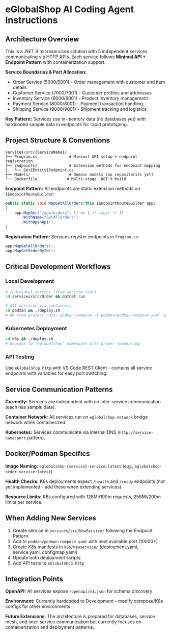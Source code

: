 # eGlobalShop AI Coding Agent Instructions

## Architecture Overview

This is a .NET 9 microservices solution with 5 independent services communicating via HTTP APIs. Each service follows **Minimal API + Endpoint Pattern** with containerization support.

**Service Boundaries & Port Allocation:**

- Order Service (5000/5001) - Order management with customer and item details
- Customer Service (7000/7001) - Customer profiles and addresses
- Inventory Service (6000/6001) - Product inventory management
- Payment Service (8000/8001) - Payment transaction handling
- Shipping Service (9000/9001) - Shipment tracking and logistics

**Key Pattern:** Services use in-memory data (no databases yet) with hardcoded sample data in endpoints for rapid prototyping.

## Project Structure & Conventions

```
services/src/{ServiceName}/
├── Program.cs              # Minimal API setup + endpoint registration
├── Endpoints/              # Extension methods for endpoint mapping
│   └── Get{Entity}Endpoint.cs
├── Models/                 # Domain models (no repositories yet)
└── Dockerfile             # Multi-stage .NET 9 build
```

**Endpoint Pattern:** All endpoints are static extension methods on `IEndpointRouteBuilder`:

```csharp
public static void MapGetAllOrders(this IEndpointRouteBuilder app)
{
    app.MapGet("/api/orders", () => { /* logic */ })
       .WithName("GetAllOrders")
       .WithOpenApi();
}
```

**Registration Pattern:** Services register endpoints in `Program.cs`:

```csharp
app.MapGetAllOrders();
app.MapGetOrderById();
```

## Critical Development Workflows

### Local Development

```bash
# Individual service (from service root)
cd services/src/Order && dotnet run

# All services via containers
cd podman && ./deploy.sh
# OR from project root: podman-compose -f podman/podman-compose.yaml up --build
```

### Kubernetes Deployment

```bash
cd k8s && ./deploy.sh
# Deploys to 'eglobalshop' namespace with proper sequencing
```

### API Testing

Use `eGlobalShop.http` with VS Code REST Client - contains all service endpoints with variables for easy port switching.

## Service Communication Patterns

**Currently:** Services are independent with no inter-service communication (each has sample data).

**Container Network:** All services run on `eglobalshop-network` bridge network when containerized.

**Kubernetes:** Services communicate via internal DNS (`http://service-name:port` pattern).

## Docker/Podman Specifics

**Image Naming:** `eglobalshop-{service}-service:latest` (e.g., `eglobalshop-order-service:latest`)

**Health Checks:** K8s deployments expect `/health` and `/ready` endpoints (not yet implemented - add these when extending services).

**Resource Limits:** K8s configured with 128Mi/100m requests, 256Mi/200m limits per service.

## When Adding New Services

1. Create service in `services/src/NewService/` following the Endpoint Pattern
2. Add to `podman/podman-compose.yaml` with next available port (10000+)
3. Create K8s manifests in `k8s/newservice/` (deployment.yaml, service.yaml, configmap.yaml)
4. Update both deployment scripts
5. Add API tests to `eGlobalShop.http`

## Integration Points

**OpenAPI:** All services expose `/openapi/v1.json` for schema discovery

**Environment:** Currently hardcoded to Development - modify compose/K8s configs for other environments

**Future Extensions:** The architecture is prepared for databases, service mesh, and inter-service communication but currently focuses on containerization and deployment patterns.
